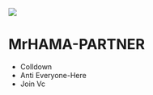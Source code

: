 ![](https://cdn.discordapp.com/icons/701158601573531699/68a76a27a31015f3b93672a8988f4558.gif?size=1024)
# MrHAMA-PARTNER
* Colldown
* Anti Everyone-Here
* Join Vc
